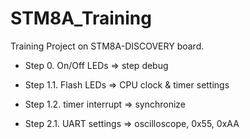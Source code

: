 # STM8A_Training
Training Project on STM8A-DISCOVERY board.

- Step 0. On/Off LEDs => step debug

- Step 1.1. Flash LEDs => CPU clock & timer settings
- Step 1.2. timer interrupt => synchronize

- Step 2.1. UART settings => oscilloscope, 0x55, 0xAA
